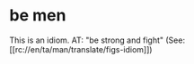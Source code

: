 # be men

This is an idiom. AT: "be strong and fight" (See: [[rc://en/ta/man/translate/figs-idiom]])


